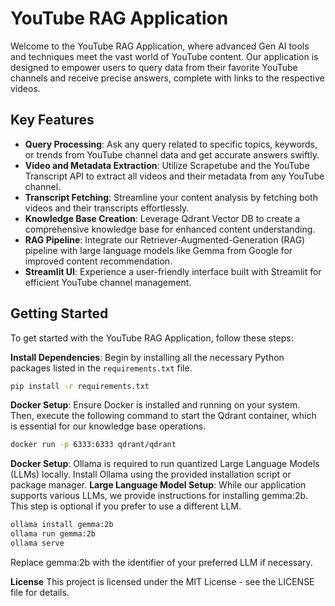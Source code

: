 # YouTube RAG Application

Welcome to the YouTube RAG Application, where advanced Gen AI tools and techniques meet the vast world of YouTube content. Our application is designed to empower users to query data from their favorite YouTube channels and receive precise answers, complete with links to the respective videos.

## Key Features

- **Query Processing**: Ask any query related to specific topics, keywords, or trends from YouTube channel data and get accurate answers swiftly.
- **Video and Metadata Extraction**: Utilize Scrapetube and the YouTube Transcript API to extract all videos and their metadata from any YouTube channel.
- **Transcript Fetching**: Streamline your content analysis by fetching both videos and their transcripts effortlessly.
- **Knowledge Base Creation**: Leverage Qdrant Vector DB to create a comprehensive knowledge base for enhanced content understanding.
- **RAG Pipeline**: Integrate our Retriever-Augmented-Generation (RAG) pipeline with large language models like Gemma from Google for improved content recommendation.
- **Streamlit UI**: Experience a user-friendly interface built with Streamlit for efficient YouTube channel management.

## Getting Started

To get started with the YouTube RAG Application, follow these steps:

**Install Dependencies**: Begin by installing all the necessary Python packages listed in the `requirements.txt` file.
   ```bash
   pip install -r requirements.txt
   ```
**Docker Setup**: Ensure Docker is installed and running on your system. Then, execute the following command to start the Qdrant container, which is essential for our knowledge base operations.
   ```bash
   docker run -p 6333:6333 qdrant/qdrant
   ```
**Docker Setup**: Ollama is required to run quantized Large Language Models (LLMs) locally. Install Ollama using the provided installation script or package manager.
**Large Language Model Setup**: While our application supports various LLMs, we provide instructions for installing gemma:2b. This step is optional if you prefer to use a different LLM.
```bash
ollama install gemma:2b
ollama run gemma:2b
ollama serve
```
Replace gemma:2b with the identifier of your preferred LLM if necessary.

**License**
This project is licensed under the MIT License - see the LICENSE file for details.